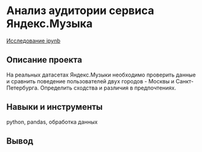 # Анализ аудитории сервиса Яндекс.Музыка
[Исследование ipynb](https://github.com/Cellport/Portfolio/blob/main/Анализ%20аудитории%20сервиса%20Яндекс.Музыка/Исследование%20аудитории%20Яндекс.Музыки.ipynb)
## Описание проекта
На реальных датасетах Яндекс.Музыки необходимо проверить данные и сравнить поведение пользователей двух городов - Москвы и Санкт-Петербурга. Определить сходства и различия в предпочтениях.
## Навыки и инструменты
python,
pandas,
обработка данных
## Вывод
